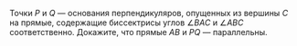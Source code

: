 Точки  $P$ и $Q$ — основания перпендикуляров, опущенных из вершины $C$ на прямые, содержащие биссектрисы углов $\angle BAC$  и  $\angle ABC$  соответственно. Докажите, что прямые $AB$  и $PQ$ —  параллельны.